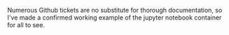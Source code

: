 Numerous Github tickets are no substitute for thorough documentation, so I've made a confirmed working example of the jupyter notebook container for all to see.
